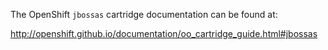 The OpenShift `jbossas` cartridge documentation can be found at:

http://openshift.github.io/documentation/oo_cartridge_guide.html#jbossas
